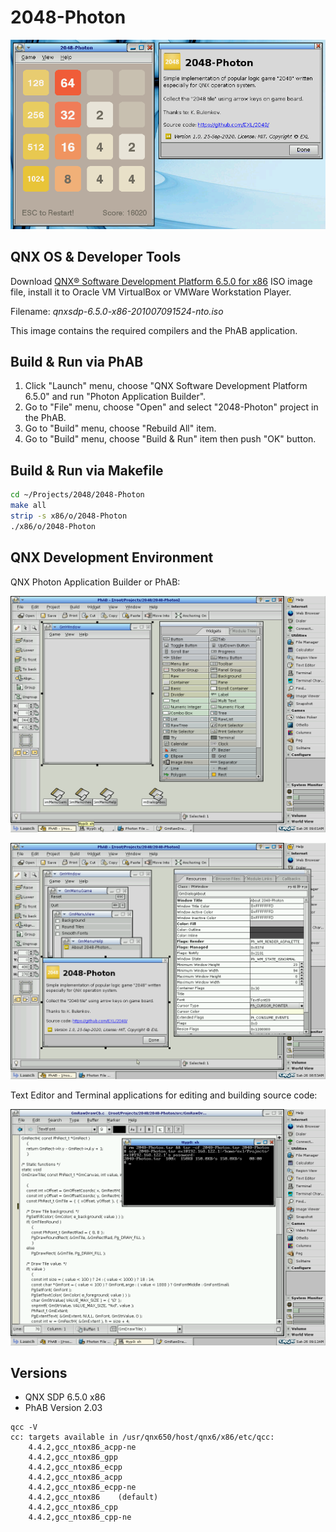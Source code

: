 2048-Photon
===========

![2048-Photon QNX Screenshot](../image/2048-Photon-QNX-Screenshot.png)

## QNX OS & Developer Tools

Download [QNX® Software Development Platform 6.5.0 for x86](http://myqnx.com/download/feature.html?programid=23647) ISO image file, install it to Oracle VM VirtualBox or VMWare Workstation Player.

Filename: *qnxsdp-6.5.0-x86-201007091524-nto.iso*

This image contains the required compilers and the PhAB application.

## Build & Run via PhAB

1. Click "Launch" menu, choose "QNX Software Development Platform 6.5.0" and run "Photon Application Builder".
2. Go to "File" menu, choose "Open" and select "2048-Photon" project in the PhAB.
3. Go to "Build" menu, choose "Rebuild All" item.
4. Go to "Build" menu, choose "Build & Run" item then push "OK" button.

## Build & Run via Makefile

```sh
cd ~/Projects/2048/2048-Photon
make all
strip -s x86/o/2048-Photon
./x86/o/2048-Photon
```

## QNX Development Environment

QNX Photon Application Builder or PhAB:

![PhAB QNX Screenshot 1](../image/PhAB-QNX-Screenshot1.png)

![PhAB QNX Screenshot 2](../image/PhAB-QNX-Screenshot2.png)

Text Editor and Terminal applications for editing and building source code:

![Text Editor & Terminal QNX Screenshot](../image/TextEditor-Terminal-QNX-Screenshot.png)

## Versions

* QNX SDP 6.5.0 x86
* PhAB Version 2.03

```
qcc -V
cc: targets available in /usr/qnx650/host/qnx6/x86/etc/qcc:
	4.4.2,gcc_ntox86_acpp-ne
	4.4.2,gcc_ntox86_gpp
	4.4.2,gcc_ntox86_ecpp
	4.4.2,gcc_ntox86_acpp
	4.4.2,gcc_ntox86_ecpp-ne
	4.4.2,gcc_ntox86	(default)
	4.4.2,gcc_ntox86_cpp
	4.4.2,gcc_ntox86_cpp-ne
```

